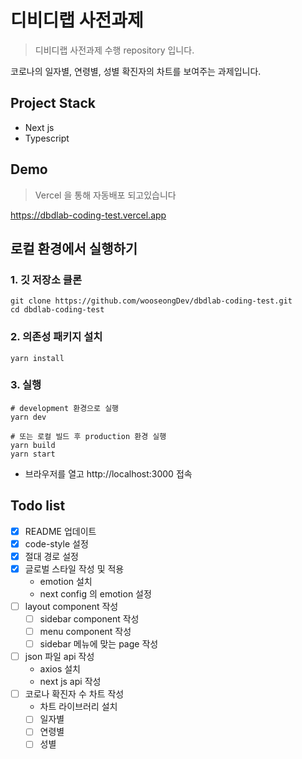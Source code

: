 # 디비디랩 사전과제

> 디비디랩 사전과제 수행 repository 입니다.

코로나의 일자별, 연령별, 성별 확진자의 차트를 보여주는 과제입니다.

## Project Stack

- Next js
- Typescript

## Demo

> Vercel 을 통해 자동배포 되고있습니다

https://dbdlab-coding-test.vercel.app

## 로컬 환경에서 실행하기

### 1. 깃 저장소 클론

```shell
git clone https://github.com/wooseongDev/dbdlab-coding-test.git
cd dbdlab-coding-test
```

### 2. 의존성 패키지 설치

```shell
yarn install
```

### 3. 실행

```shell
# development 환경으로 실행
yarn dev

# 또는 로컬 빌드 후 production 환경 실행
yarn build
yarn start
```

- 브라우저를 열고 http://localhost:3000 접속

## Todo list

- [x] README 업데이트
- [x] code-style 설정
- [x] 절대 경로 설정
- [x] 글로벌 스타일 작성 및 적용
    - emotion 설치
    - next config 의 emotion 설정
- [ ] layout component 작성
    - [ ] sidebar component 작성
    - [ ] menu component 작성
    - [ ] sidebar 메뉴에 맞는 page 작성
- [ ] json 파일 api 작성
    - axios 설치
    - next js api 작성
- [ ] 코로나 확진자 수 차트 작성
    - 차트 라이브러리 설치
    - [ ] 일자별
    - [ ] 연령별
    - [ ] 성별
